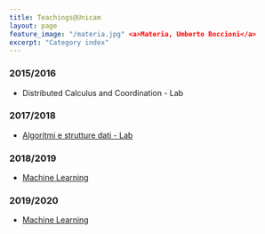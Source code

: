```yaml
---
title: Teachings@Unicam
layout: page
feature_image: "/materia.jpg" <a>Materia, Umberto Boccioni</a>
excerpt: "Category index"
---
```



### 2015/2016
- Distributed Calculus and Coordination - Lab

### 2017/2018
- [Algoritmi e strutture dati - Lab](http://didattica.cs.unicam.it/doku.php?id=didattica:triennale:asd:ay_1718:lab)
  
### 2018/2019   
- [Machine Learning](http://didattica.cs.unicam.it/doku.php?id=didattica:magistrale:ml:ay_1819:main)

### 2019/2020
- [Machine Learning](http://didattica.cs.unicam.it/doku.php?id=didattica:magistrale:ml:ay_1920:main)



<!-- <body>
<footer>
  <a href="#indice">Torna all'indice</a>
</footer>
<section>
  Picture: Materia
  by Umberto Boccioni
<section>
<footer>
  <a href="#indice">Torna all'indice</a>
</footer>
</body>
-->

